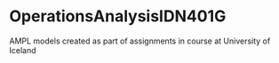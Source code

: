 # OperationsAnalysisIDN401G
AMPL models created as part of assignments in course at University of Iceland
